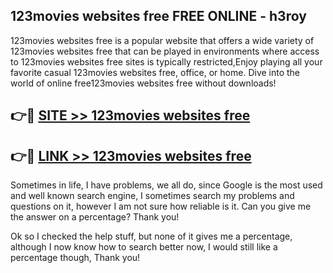 ## 123movies websites free FREE ONLINE - h3roy

123movies websites free is a popular website that offers a wide variety of 123movies websites free that can be played in environments where access to 123movies websites free sites is typically restricted,Enjoy playing all your favorite casual 123movies websites free, office, or home. Dive into the world of online free123movies websites free without downloads!

## 👉🔴 [SITE >> 123movies websites free](http://news.freeplayer.one?title=123movies_websites_free&ref=FRRE)

## 👉🔴 [LINK >> 123movies websites free](http://news.freeplayer.one?title=123movies_websites_free&ref=FREE)

Sometimes in life, I have problems, we all do, since Google is the most used and well known search engine, I sometimes search my problems and questions on it, however I am not sure how reliable is it. Can you give me the answer on a percentage? Thank you!

Ok so I checked the help stuff, but none of it gives me a percentage, although I now know how to search better now, I would still like a percentage though, Thank you!